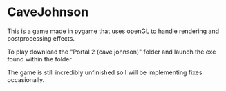 # CaveJohnson
This is a game made in pygame that uses openGL to handle rendering and postprocessing effects.

To play download the "Portal 2 (cave johnson)" folder and launch the exe found within the folder

The game is still incredibly unfinished so I will be implementing fixes occasionally.
